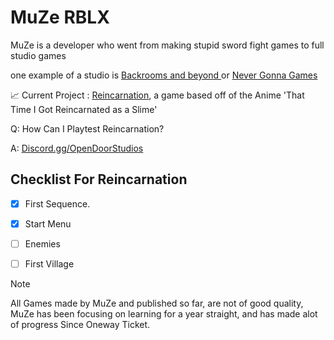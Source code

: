 # MuZe RBLX

MuZe is a developer who went from making stupid sword fight games to full studio games

one example of a studio is [ Backrooms and beyond ](https://www.roblox.com/groups/13826762/The-Backrooms-and-Beyond#!/about ) or [Never Gonna Games](https://www.youtube.com/watch?v=dQw4w9WgXcQ&ab_channel=RickAstley)


📈 Current Project : [Reincarnation](https://www.roblox.com/games/18432687620/Reincarnation), a game based off of the Anime 'That Time I Got Reincarnated as a Slime'

Q: How Can I Playtest Reincarnation?

A: [Discord.gg/OpenDoorStudios](https://discord.com/invite/EDZAC27jBH)


## Checklist For Reincarnation
- [X] First Sequence.
- [X] Start Menu
- [ ] Enemies
- [ ] First Village


> [!NOTE]
> All Games made by MuZe and published so far, are not of good quality, MuZe has been focusing on learning for a year straight, and has made alot of progress Since Oneway Ticket.
